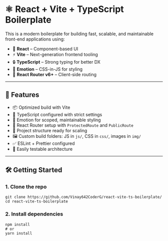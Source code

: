 # ⚛️ React + Vite + TypeScript Boilerplate

This is a modern boilerplate for building fast, scalable, and maintainable front-end applications using:

- 🧩 **React** – Component-based UI
- ⚡ **Vite** – Next-generation frontend tooling
- 🔒 **TypeScript** – Strong typing for better DX
- 🎨 **Emotion** – CSS-in-JS for styling
- 🧭 **React Router v6+** – Client-side routing

---

## 🚀 Features

- 📦 Optimized build with Vite
- 🎯 TypeScript configured with strict settings
- 🎨 Emotion for scoped, maintainable styling
- 🧭 React Router setup with `ProtectedRoute` and `PublicRoute`
- 🧱 Project structure ready for scaling
- 🖼️ Custom build folders: JS in `js/`, CSS in `css/`, images in `img/`
- ✅ ESLint + Prettier configured
- 🧪 Easily testable architecture

---

## 🛠️ Getting Started

### 1. Clone the repo

```
git clone https://github.com/Vinay642CoderG/react-vite-ts-boilerplate/
cd react-vite-ts-boilerplate
```

### 2. Install dependencies

```
npm install
# or
yarn install
```
